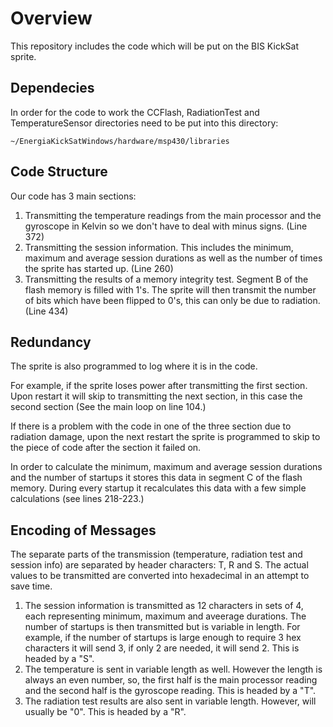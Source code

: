 <h1>Overview</h1>
This repository includes the code which will be put on the BIS KickSat sprite.

<h2>Dependecies</h2>
In order for the code to work the CCFlash, RadiationTest and TemperatureSensor directories need to be put into this directory:

    ~/EnergiaKickSatWindows/hardware/msp430/libraries

<h2>Code Structure</h2>
Our code has 3 main sections: 
<ol>
    <li>Transmitting the temperature readings from the main processor and the gyroscope in Kelvin so we don't have to deal with minus signs. (Line 372)</li>
    <li>Transmitting the session information. This includes the minimum, maximum and average session durations as well as the number of times the sprite has started up. (Line 260)</li>
    <li>Transmitting the results of a memory integrity test. Segment B of the flash memory is filled with 1's. The sprite will then transmit the number of bits which have been flipped to 0's, this can only be due to radiation. (Line 434)</li>
</ol>

<h2>Redundancy</h2>
The sprite is also programmed to log where it is in the code. 

For example, if the sprite loses power after transmitting the first section. Upon restart it will skip to transmitting the next section, in this case the second section (See the main loop on line 104.)

If there is a problem with the code in one of the three section due to radiation damage, upon the next restart the sprite is programmed to skip to the piece of code after the section it failed on.

In order to calculate the minimum, maximum and average session durations and the number of startups it stores this data in segment C of the flash memory. During every startup it recalculates this data with a few simple calculations (see lines 218-223.)

<h2>Encoding of Messages</h2>
The separate parts of the transmission (temperature, radiation test and session info) are separated by header characters: T, R and S. The actual values to be transmitted are converted into hexadecimal in an attempt to save time. 

<ol>
    <li>The session information is transmitted as 12 characters in sets of 4, each representing minimum, maximum and aveerage durations. The number of startups is then transmitted but is variable in length. For example, if the number of startups is large enough to require 3 hex characters it will send 3, if only 2 are needed, it will send 2. This is headed by a "S".</li>
    <li>The temperature is sent in variable length as well. However the length is always an even number, so, the first half is the main processor reading and the second half is the gyroscope reading. This is headed by a "T".</li>
    <li>The radiation test results are also sent in variable length. However, will usually be "0". This is headed by a "R".</li>
